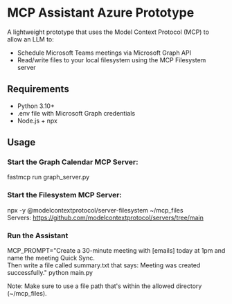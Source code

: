 # MCP Assistant Azure Prototype

A lightweight prototype that uses the Model Context Protocol (MCP) to allow an LLM to:

- Schedule Microsoft Teams meetings via Microsoft Graph API
- Read/write files to your local filesystem using the MCP Filesystem server

## Requirements

- Python 3.10+
- .env file with Microsoft Graph credentials
- Node.js + npx

## Usage

### Start the Graph Calendar MCP Server:
fastmcp run graph_server.py

### Start the Filesystem MCP Server:
npx -y @modelcontextprotocol/server-filesystem ~/mcp_files
<br>Servers: https://github.com/modelcontextprotocol/servers/tree/main

### Run the Assistant
MCP_PROMPT="Create a 30-minute meeting with [emails] today at 1pm and name the meeting Quick Sync.
<br>Then write a file called summary.txt that says: Meeting was created successfully."  python main.py

Note: Make sure to use a file path that's within the allowed directory (~/mcp_files).